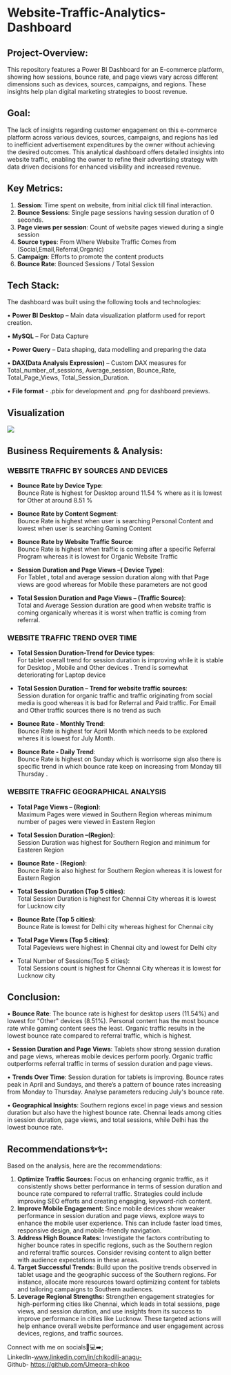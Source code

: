 # Website-Traffic-Analytics-Dashboard

## Project-Overview:

This repository features a Power BI Dashboard for an E-commerce platform, showing how sessions, bounce rate, and page views vary across different dimensions such as devices, sources, campaigns, and regions. These insights help plan digital marketing strategies to boost revenue.

## Goal:

The lack of insights regarding customer engagement on this e-commerce platform across various devices, sources, campaigns, and regions has led to inefficient advertisement expenditures by the owner without achieving the desired outcomes. This analytical dashboard offers detailed insights into website traffic, enabling the owner to refine their advertising strategy with data driven decisions for enhanced visibility and increased revenue.

## Key Metrics:

1.	**Session**: Time spent on website, from initial click till final interaction.	
3.	**Bounce Sessions**: Single page sessions having session duration of 0 seconds.
5.	**Page views per session**: Count of website pages viewed during a single session
6.	**Source types**: From Where Website Traffic Comes from (Social,Email,Referral,Organic)
7.	**Campaign**: Efforts to promote the content products
8.	**Bounce Rate**: Bounced Sessions / Total Session

## Tech Stack:

The dashboard was built using the following tools and technologies:

•	**Power BI Desktop** – Main data visualization platform used for report creation.

•	**MySQL** – For Data Capture

•	**Power Query** – Data shaping, data modelling and preparing the data

•	**DAX(Data Analysis Expression)** – Custom DAX measures for  Total_number_of_sessions, Average_session, Bounce_Rate, Total_Page_Views, Total_Session_Duration.

•	**File format** - .pbix for development and .png for dashboard previews.

## Visualization

![](https://github.com/Umeora-chikoo/Website_Traffic_Analytics_Dashboard/commit/f00983db66ea8c23e43985c9c87c09e874cbf5b9)

## Business Requirements & Analysis:

### WEBSITE TRAFFIC BY SOURCES AND DEVICES
 * **Bounce Rate by Device Type**:  
Bounce Rate is highest for Desktop around 11.54 % where as it is lowest for Other at around 8.51 %

* **Bounce Rate by Content Segment**:  
Bounce Rate is highest when user is searching Personal Content and lowest when user is searching Gaming Content

* **Bounce Rate by Website Traffic Source**:  
Bounce Rate is highest when traffic is coming after a specific Referral Program whereas it is lowest for Organic Website Traffic

* **Session Duration and Page Views –( Device Type)**:  
For Tablet , total and average session duration along with that Page views are good whereas for Mobile these parameters are not good

* **Total Session Duration and Page Views – (Traffic Source)**:  
Total and Average Session duration are good when website traffic is coming organically whereas it is worst when traffic is coming from referral.

### WEBSITE TRAFFIC TREND OVER TIME
* **Total Session Duration-Trend for Device types**:  
For tablet overall trend for session duration is improving while it is stable for Desktop , Mobile and Other devices . Trend is somewhat deteriorating for Laptop device

* **Total Session Duration – Trend for website traffic sources**:  
Session duration for organic traffic and traffic originating from social media is good whereas it is bad for Referral and Paid traffic. For Email and Other traffic sources there is no trend as such

* **Bounce Rate - Monthly Trend**:  
Bounce Rate is highest for April Month which needs to be explored wheres it is lowest for July Month. 

* **Bounce Rate - Daily Trend**:  
Bounce Rate is highest on Sunday which is worrisome sign also there is specific trend in which bounce rate keep on increasing from Monday till Thursday .

### WEBSITE TRAFFIC GEOGRAPHICAL ANALYSIS
* **Total Page Views – (Region)**:  
Maximum Pages were viewed in Southern Region whereas minimum number of pages were viewed in Eastern Region 

* **Total Session Duration –(Region)**:   
Session Duration was highest for Southern Region and minimum for Easteren Region

* **Bounce Rate - (Region)**:   
Bounce Rate is also highest for Southern Region whereas it is lowest for Eastern Region

* **Total Session Duration (Top 5 cities)**:  
 Total Session Duration is highest for Chennai City whereas it is lowest for Lucknow city

* **Bounce Rate (Top 5 cities)**:  
 Bounce Rate is lowest for Delhi city whereas highest for Chennai city

* **Total Page Views (Top 5 cities)**:  
 Total Pageviews were highest in Chennai city and lowest for Delhi city 

* Total Number of Sessions(Top 5 cities):  
 Total Sessions count is highest for Chennai City whereas it is lowest for Lucknow city

## Conclusion:
•	**Bounce Rate**: The bounce rate is highest for desktop users (11.54%) and lowest for "Other" devices (8.51%). Personal content has the most bounce rate while gaming content sees the least. Organic traffic results in the lowest bounce rate compared to referral traffic, which is highest.

•	**Session Duration and Page Views**: Tablets show strong session duration and page views, whereas mobile devices perform poorly. Organic traffic outperforms referral traffic in terms of session duration and page views.

•	**Trends Over Time**: Session duration for tablets is improving. Bounce rates peak in April and Sundays, and there’s a pattern of bounce rates increasing from Monday to Thursday. Analyse parameters reducing July's bounce rate.

•	**Geographical Insights**: Southern regions excel in page views and session duration but also have the highest bounce rate. Chennai leads among cities in session duration, page views, and total sessions, while Delhi has the lowest bounce rate.

## Recommendations✨✨:
Based on the analysis, here are the recommendations:
1. **Optimize Traffic Sources:** Focus on enhancing organic traffic, as it consistently shows better performance in terms of session duration and bounce rate compared to referral traffic. Strategies could include improving SEO efforts and creating engaging, keyword-rich content.
2. **Improve Mobile Engagement:** Since mobile devices show weaker performance in session duration and page views, explore ways to enhance the mobile user experience. This can include faster load times, responsive design, and mobile-friendly navigation.
3. **Address High Bounce Rates:** Investigate the factors contributing to higher bounce rates in specific regions, such as the Southern region and referral traffic sources. Consider revising content to align better with audience expectations in these areas.
4. **Target Successful Trends:** Build upon the positive trends observed in tablet usage and the geographic success of the Southern regions. For instance, allocate more resources toward optimizing content for tablets and tailoring campaigns to Southern audiences.
5. **Leverage Regional Strengths:** Strengthen engagement strategies for high-performing cities like Chennai, which leads in total sessions, page views, and session duration, and use insights from its success to improve performance in cities like Lucknow.
These targeted actions will help enhance overall website performance and user engagement across devices, regions, and traffic sources.

Connect with me on socials📱💻➡️;  
LinkedIn-www.linkedin.com/in/chikodili-anagu-  
Github- https://github.com/Umeora-chikoo







